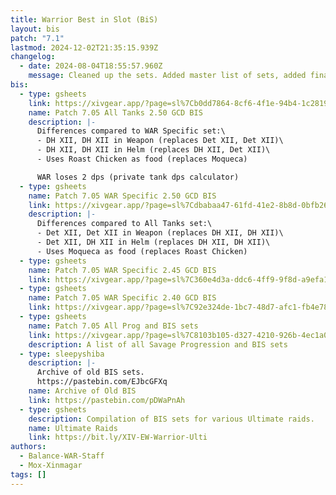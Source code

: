 ```yaml
---
title: Warrior Best in Slot (BiS)
layout: bis
patch: "7.1"
lastmod: 2024-12-02T21:35:15.939Z
changelog:
  - date: 2024-08-04T18:55:57.960Z
    message: Cleaned up the sets. Added master list of sets, added final bis sets.
bis:
  - type: gsheets
    link: https://xivgear.app/?page=sl%7Cb0dd7864-8cf6-4f1e-94b4-1c2819258c87&
    name: Patch 7.05 All Tanks 2.50 GCD BIS
    description: |-
      Differences compared to WAR Specific set:\
      - DH XII, DH XII in Weapon (replaces Det XII, Det XII)\
      - DH XII, DH XII in Helm (replaces DH XII, Det XII)\
      - Uses Roast Chicken as food (replaces Moqueca)

      WAR loses 2 dps (private tank dps calculator)
  - type: gsheets
    name: Patch 7.05 WAR Specific 2.50 GCD BIS
    link: https://xivgear.app/?page=sl%7Cdbabaa47-61fd-41e2-8b8d-0bfb267bd631&
    description: |-
      Differences compared to All Tanks set:\
      - Det XII, Det XII in Weapon (replaces DH XII, DH XII)\
      - Det XII, DH XII in Helm (replaces DH XII, DH XII)\
      - Uses Moqueca as food (replaces Roast Chicken)
  - type: gsheets
    name: Patch 7.05 WAR Specific 2.45 GCD BIS
    link: https://xivgear.app/?page=sl%7C360e4d3a-ddc6-4ff9-9f8d-a9efa1f2718e&
  - type: gsheets
    name: Patch 7.05 WAR Specific 2.40 GCD BIS
    link: https://xivgear.app/?page=sl%7C92e324de-1bc7-48d7-afc1-fb4e784684dc&
  - type: gsheets
    name: Patch 7.05 All Prog and BIS sets
    link: https://xivgear.app/?page=sl%7C8103b105-d327-4210-926b-4ec1a0fa1f3a&
    description: A list of all Savage Progression and BIS sets
  - type: sleepyshiba
    description: |-
      Archive of old BIS sets.
      https://pastebin.com/EJbcGFXq
    name: Archive of Old BIS
    link: https://pastebin.com/pDWaPnAh
  - type: gsheets
    description: Compilation of BIS sets for various Ultimate raids.
    name: Ultimate Raids
    link: https://bit.ly/XIV-EW-Warrior-Ulti
authors:
  - Balance-WAR-Staff
  - Mox-Xinmagar
tags: []
---
```

